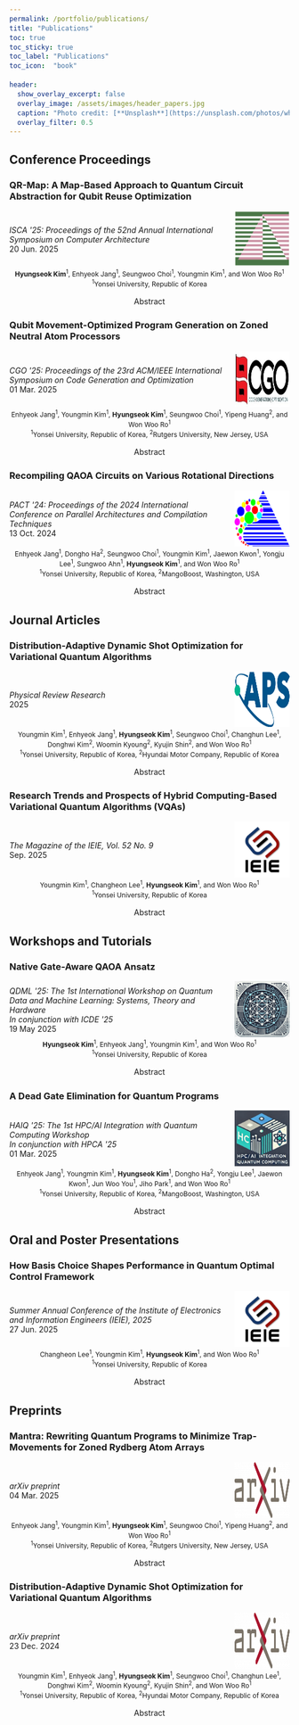 ```yaml
---
permalink: /portfolio/publications/
title: "Publications"
toc: true
toc_sticky: true
toc_label: "Publications"
toc_icon:  "book"

header:
  show_overlay_excerpt: false
  overlay_image: /assets/images/header_papers.jpg
  caption: "Photo credit: [**Unsplash**](https://unsplash.com/photos/white-printer-paper-lot-5cFwQ-WMcJU)"
  overlay_filter: 0.5
---
```


## Conference Proceedings

### QR-Map: A Map-Based Approach to Quantum Circuit Abstraction for Qubit Reuse Optimization <a href="https://doi.org/10.1145/3695053.3731020" target="_blank"><i class="fa fa-book" title="Reference"></i></a>

<div style="display: flex; align-items: center;">
  <div style="width: 80%; padding-right: 10px;">
    <i>ISCA '25: Proceedings of the 52nd Annual International Symposium on Computer Architecture</i>
    <br>20 Jun. 2025
  </div>
  <div style="width: 20%;">
    <img src="/assets/images/logo_isca2025.png" alt="ISCA 2025" width="100" height="100"/>
  </div>
</div>

<div style="text-align: center; font-size: 0.85em;">
<b>Hyungseok Kim</b><sup>1</sup>, Enhyeok Jang<sup>1</sup>, Seungwoo Choi<sup>1</sup>, Youngmin Kim<sup>1</sup>, and Won Woo Ro<sup>1</sup>
<br><sup>1</sup>Yonsei University, Republic of Korea
<br><br>
</div>

<div style="text-align: center;">
  <a class="btn btn--info" onclick="toggleContent(this)">
      <i class="toggle-icon" data-feather="chevron-right" style="vertical-align: middle; width: 1.5em; height:1.5em;"></i>Abstract
  </a>
</div>
<div class="abstract" style="display: none;">
  Recent advances in quantum computing introduce the ability to reuse qubits through mid-circuit measurements, thereby enhancing the efficiency of quantum devices with limited computational resources.
  However, identifying optimal reuse opportunities in quantum circuits remains challenging due to the intricate dependencies between quantum gates. 
  Existing frameworks address this by either directly searching for reuse opportunities or converting circuits into directed acyclic graphs (DAGs).
  Unfortunately, these frameworks may require exponential search complexity or may not always ensure optimal results due to their non-deterministic property.
  To overcome these challenges, we propose <i>QR-Map</i> (<u>Q</u>ubit <u>R</u>euse <u>Map</u>), a map-based framework that abstracts computational dependencies for efficient qubit reuse. 
  By extracting and aligning two-qubit gates, QR-Map facilitates dependency detection and ensures qubit savings without incurring excessive idle time. 
  This approach achieves an optimal balance between gate serialization depth and crosstalk reduction.
  Evaluations with various quantum circuit benchmarks demonstrate that quantum circuits optimized with QR-Map achieve average reductions of 20% in qubit usage, 25% in circuit depth, and 22% in SWAP insertions compared to those optimized with the state-of-the-art framework.
</div>



### Qubit Movement-Optimized Program Generation on Zoned Neutral Atom Processors <a href="https://doi.org/10.1145/3696443.3708937" target="_blank"><i class="fa fa-book" title="Reference"></i></a>

<div style="display: flex; align-items: center;">
  <div style="width: 80%; padding-right: 10px;">
    <i>CGO '25: Proceedings of the 23rd ACM/IEEE International Symposium on Code Generation and Optimization</i>
    <br>01 Mar. 2025
  </div>
  <div style="width: 20%;">
    <img src="/assets/images/logo_cgo.jpg" alt="CGO 2025" width="100" height="100"/>
  </div>
</div>

<div style="text-align: center; font-size: 0.85em;">
Enhyeok Jang<sup>1</sup>, Youngmin Kim<sup>1</sup>, <b>Hyungseok Kim</b><sup>1</sup>, Seungwoo Choi<sup>1</sup>, Yipeng Huang<sup>2</sup>, and Won Woo Ro<sup>1</sup>
<br><sup>1</sup>Yonsei University, Republic of Korea, <sup>2</sup>Rutgers University, New Jersey, USA
<br><br>
</div>

<div style="text-align: center;">
  <a class="btn btn--info" onclick="toggleContent(this)">
      <i class="toggle-icon" data-feather="chevron-right" style="vertical-align: middle; width: 1.5em; height:1.5em;"></i>Abstract
  </a>
</div>
<div class="abstract" style="display: none;">
  A zoned neutral atom architecture achieves exceptional fidelity by segregating the execution spaces of 1- and 2-qubit gates, being a promising candidate for high-accuracy quantum systems. 
  Unfortunately, naïvely applying programs designed for static qubit topologies to zoned architectures may result in most execution time being consumed by intra-zone travels of atoms. 
  To address this, we introduce <i>Mantra</i> (Minimizing trAp movemeNts for aTom aRray Architectures), which rewrites quantum programs to reduce the interleaving of single- and two-qubit gates. 
  <i>Mantra</i> incorporates three strategies: (i) a fountain-shaped controlled-Z (CZ) chain, (ii) ZZ-interaction protocol without a 1-qubit gate, and (iii) preemptive gate scheduling. 
  <i>Mantra</i> reduces inter-zone movements by 68%, physical gate counts by 35%, and improves circuit fidelities by 17% compared to the standard executions.
</div>



### Recompiling QAOA Circuits on Various Rotational Directions <a href="https://doi.org/10.1145/3656019.3676899" target="_blank"><i class="fa fa-book" title="Reference"></i></a>

<div style="display: flex; align-items: center;">
  <div style="width: 80%; padding-right: 10px;">
    <i>PACT '24: Proceedings of the 2024 International Conference on Parallel Architectures and Compilation Techniques</i>
    <br>13 Oct. 2024
  </div>
  <div style="width: 20%;">
    <img src="/assets/images/logo_pact.gif" alt="PACT 2024" width="100" height="100"/>
  </div>
</div>

<div style="text-align: center; font-size: 0.85em;">
Enhyeok Jang<sup>1</sup>, Dongho Ha<sup>2</sup>, Seungwoo Choi<sup>1</sup>, Youngmin Kim<sup>1</sup>, Jaewon Kwon<sup>1</sup>, Yongju Lee<sup>1</sup>, Sungwoo Ahn<sup>1</sup>, <b>Hyungseok Kim</b><sup>1</sup>, and Won Woo Ro<sup>1</sup>
<br><sup>1</sup>Yonsei University, Republic of Korea, <sup>2</sup>MangoBoost, Washington, USA
<br><br>
</div>

<div style="text-align: center;">
  <a class="btn btn--info" onclick="toggleContent(this)">
      <i class="toggle-icon" data-feather="chevron-right" style="vertical-align: middle; width: 1.5em; height:1.5em;"></i>Abstract
  </a>
</div>
<div class="abstract" style="display: none;">
  The quantum approximate optimization algorithm (QAOA) is introduced to efficiently solve combinatorial optimization problems. 
  Despite the promise of QAOA, the cost of executing QAOA circuits at scale for quantum advantage may still be excessive for the near-future quantum device. 
  We observe the increasing overhead of QAOA circuit execution in the native gate translation. 
  To execute QAOA circuits on a real quantum computing device, Hamiltonians composed of predefined specific rotations (e.g., ZZ and X) should be decomposed into finite native gates. 
  By adopting rotational combinations that utilize native gates more directly than the standard QAOA circuit model, the execution cost on real quantum devices can be reduced. 
  In this study, we propose <i>Racoon</i> (<u>R</u>ot<u>a</u>tional Spa<u>c</u>e Virtualizati<u>o</u>n for QA<u>O</u>A A<u>n</u>satz), an algorithm-hardware co-design approach that revisits the synthesis conditions of QAOA circuits and selects alternative candidates with different rotational combinations. 
  Our analysis of six commercial quantum processors demonstrates that applying <i>Racoon</i> to QAOA circuits for the 4-node Sherrington-Kirkpatrick model reduces the number of native gates by an average of 23% and up to 79%. 
  Consequently, using <i>Racoon</i> results in 43% fewer training epochs, 41% lower training energy consumption, and a 6% improvement in inference on average compared to standard QAOA. 
  <i>Racoon</i> consistently reduces circuit depth as the number of qubits and layers increases, achieving 123 × more circuit depth reduction compared to the recently proposed Depth First Search (DFS)-based method. 
  Furthermore, we confirm that <i>Racoon</i>'s method can be extended to State-of-The-Art QAOAs with modified ansätze and to the variational quantum eigensolver (VQE).
</div>



## Journal Articles

### Distribution-Adaptive Dynamic Shot Optimization for Variational Quantum Algorithms <a href="https://doi.org/10.1103/vwhk-22b8" target="_blank"><i class="fa fa-book" title="Reference"></i></a>

<div style="display: flex; align-items: center;">
  <div style="width: 80%; padding-right: 10px;">
    <i>Physical Review Research</i>
    <br>2025
  </div>
  <div style="width: 20%;">
    <img src="/assets/images/logo_aps.png" alt="APS" width="100" height="100"/>
  </div>
</div>

<div style="text-align: center; font-size: 0.85em;">
Youngmin Kim<sup>1</sup>, Enhyeok Jang<sup>1</sup>, <b>Hyungseok Kim</b><sup>1</sup>, Seungwoo Choi<sup>1</sup>, Changhun Lee<sup>1</sup>, Donghwi Kim<sup>2</sup>, Woomin Kyoung<sup>2</sup>, Kyujin Shin<sup>2</sup>, and Won Woo Ro<sup>1</sup>
<br><sup>1</sup>Yonsei University, Republic of Korea, <sup>2</sup>Hyundai Motor Company, Republic of Korea
<br><br>
</div>

<div style="text-align: center;">
  <a class="btn btn--info" onclick="toggleContent(this)">
      <i class="toggle-icon" data-feather="chevron-right" style="vertical-align: middle;"></i>Abstract
  </a>
</div>
<div class="abstract" style="display: none;">
  Variational quantum algorithms (VQAs) have attracted remarkable interest over the past few years because of their potential computational advantages on near-term quantum devices. 
  They leverage a hybrid approach that integrates classical and quantum computing resources to solve high-dimensional problems that are challenging for classical approaches alone. 
  In the training process of variational circuits, constructing an accurate probability distribution for each epoch is not always necessary, creating opportunities to reduce computational costs through shot reduction. 
  However, existing shot-allocation methods that capitalize on this potential often lack adaptive feedback or are tied to specific classical optimizers, which limits their applicability to common VQAs and broader optimization techniques. 
  Our observations indicate that the information entropy of a quantum circuit's output distribution exhibits an approximately exponential relationship with the number of shots needed to achieve a target Hellinger distance. 
  In this work, we propose a distribution-adaptive dynamic shot (DDS) framework that efficiently adjusts the number of shots per iteration in VQAs using the entropy distribution from the prior training epoch. 
  Our results demonstrate that the DDS framework sustains inference accuracy while achieving a ~50% reduction in average shot count compared to fixed-shot training, and ~60% higher accuracy than recently proposed tiered shot allocation methods. 
  Furthermore, in noisy simulations that reflect the error rates of actual IBM quantum systems, DDS achieves approximately a ~30% reduction in the total number of shots compared to the fixed-shot method with minimal degradation in accuracy, and offers about ~70% higher computational accuracy than tiered shot allocation methods.
</div>



### Research Trends and Prospects of Hybrid Computing-Based Variational Quantum Algorithms (VQAs) <a href="https://www.theieie.org/download/academic_journal_special/202509.pdf" target="_blank"><i class="fa fa-book" title="Reference"></i></a>

<div style="display: flex; align-items: center;">
  <div style="width: 80%; padding-right: 10px;">
    <i>The Magazine of the IEIE, Vol. 52 No. 9</i>
    <br>Sep. 2025
  </div>
  <div style="width: 20%;">
    <img src="/assets/images/logo_ieie.jpg" alt="IEIE" width="100" height="100"/>
  </div>
</div>

<div style="text-align: center; font-size: 0.85em;">
Youngmin Kim<sup>1</sup>, Changheon Lee<sup>1</sup>, <b>Hyungseok Kim</b><sup>1</sup>, and Won Woo Ro<sup>1</sup>
<br><sup>1</sup>Yonsei University, Republic of Korea
<br><br>
</div>

<div style="text-align: center;">
  <a class="btn btn--info" onclick="toggleContent(this)">
      <i class="toggle-icon" data-feather="chevron-right" style="vertical-align: middle;"></i>Abstract
  </a>
</div>
<div class="abstract" style="display: none;">
  This paper examines the latest research trends in Variational Quantum Algorithms (VQA), a quantum-classical hybrid algorithm paradigm that is in the spotlight in the era of Noise Intermediate-Scale Quantum (NISQ). 
  VQA combines a parameterized quantum circuit structure, an ansatz, and a classical optimizer to repeatedly adjust the quantum state, so it can be applied to various fields such as quantum chemistry, combination optimization, and machine learning, even in hardware with a limited number of qubits and current level of error rate. 
  First, we introduce the Variable Quantum Eigenvalue Solution (VQE) that calculates the ground state energy of molecules and the Quantum Approximate Optimization Algorithm (QAOA), which solves the optimization problem in the form of Quadratic Unconstructed Binary Optimization (QUBO), and discuss issues such as increasing circuit depth that can appear in real hardware execution, loss of parameter gradient due to barren plateau phenomenon, overhead due to SWAP gate required for qubit rearrangement, and measurement noise. 
  Next, as the latest research examples to address this, we introduce efficient ansatz design that reduces the number of operations required, circuit rearrangement and transformation tailored to hardware connection structure and error characteristics, how to speed up parameter learning by reducing unnecessary gates inside the circuit, fast convergence using initial parameter setting and transfer learning, and distributed execution techniques that utilize multiple quantum processing units (QPUs) in parallel. 
  Through these examples, this paper confirms that integrated optimization across algorithms, compilers, and all layers of hardware is essential for the practicalization of VQA.
</div>



## Workshops and Tutorials

### Native Gate-Aware QAOA Ansatz

<div style="display: flex; align-items: center;">
  <div style="width: 80%; padding-right: 10px;">
    <i>QDML '25: The 1st International Workshop on Quantum Data and Machine Learning: Systems, Theory and Hardware<br>In conjunction with ICDE '25</i>
    <br>19 May 2025
  </div>
  <div style="width: 20%;">
    <img src="/assets/images/logo_qdml.png" alt="QDML 2025" width="100" height="100"/>
  </div>
</div>

<div style="text-align: center; font-size: 0.85em;">
<b>Hyungseok Kim</b><sup>1</sup>, Enhyeok Jang<sup>1</sup>, Youngmin Kim<sup>1</sup>, and Won Woo Ro<sup>1</sup>
<br><sup>1</sup>Yonsei University, Republic of Korea
<br><br>
</div>

<div style="text-align: center;">
  <a class="btn btn--info" onclick="toggleContent(this)">
      <i class="toggle-icon" data-feather="chevron-right" style="vertical-align: middle; width: 1.5em; height:1.5em;"></i>Abstract
  </a>
</div>
<div class="abstract" style="display: none;">
  The quantum approximate optimization algorithm (QAOA) is introduced to solve combinatorial optimization problems efficiently. 
  Despite the computational benefit of the QAOA, the cost of executing QAOA programs at scale to demonstrate quantum advantage is still expensive for the near-future quantum computing system.
  We observe that real quantum computing devices represent and execute QAOA circuits through their finite set of native gates.
  In general, the cost and mixer Hamiltonian are realized with ZZ and X-direction rotations of qubits, respectively.
  However, the rotation direction of the qubit for QAOA circuit training does not necessarily have to be configured only with the combination described above, nor is this combination of rotation always optimal for all quantum processors.
  By adopting rotational combinations that utilize native gates more directly than the standard QAOA circuit model, the execution cost on real quantum devices can be reduced.
  In this study, we propose <i>Racoon</i> (<u>R</u>ot<u>a</u>tional Spa<u>c</u>e Virtualizati<u>o</u>n for QA<u>O</u>A A<u>n</u>satz), an algorithm-hardware co-design approach that revisits the synthesis conditions of QAOA circuits and selects alternative candidates with different rotational combinations. 
  Our analysis of six commercial quantum processors demonstrates that applying <i>Racoon</i> to QAOA circuits for the 4-node Sherrington-Kirkpatrick model reduces the number of native gates by an average of 23% and up to 79%.
  Consequently, using <i>Racoon</i> results in 43% fewer training epochs, 41% lower training energy consumption, and a 6% improvement in inference on average compared to standard QAOA.
  <i>Racoon</i> consistently reduces circuit depth as the number of qubits and layers increases, achieving 123× more circuit depth reduction compared to the recently proposed Depth First Search (DFS)-based method.
  Furthermore, we confirm that <i>Racoon</i> method can be extended to state-of-the-art QAOAs with modified ansatz and to variational quantum eigensolvers (VQEs).
</div>



### A Dead Gate Elimination for Quantum Programs

<div style="display: flex; align-items: center;">
  <div style="width: 80%; padding-right: 10px;">
    <i>HAIQ '25: The 1st HPC/AI Integration with Quantum Computing Workshop<br>In conjunction with HPCA '25</i>
    <br>01 Mar. 2025
  </div>
  <div style="width: 20%;">
    <img src="/assets/images/logo_haiq.jpg" alt="HAIQ 2025" width="100" height="100"/>
  </div>
</div>

<div style="text-align: center; font-size: 0.85em;">
Enhyeok Jang<sup>1</sup>, Youngmin Kim<sup>1</sup>, <b>Hyungseok Kim</b><sup>1</sup>, Dongho Ha<sup>2</sup>, Yongju Lee<sup>1</sup>, Jaewon Kwon<sup>1</sup>, Jun Woo You<sup>1</sup>, Jiho Park<sup>1</sup>, and Won Woo Ro<sup>1</sup>
<br><sup>1</sup>Yonsei University, Republic of Korea, <sup>2</sup>MangoBoost, Washington, USA
<br><br>
</div>

<div style="text-align: center;">
  <a class="btn btn--info" onclick="toggleContent(this)">
      <i class="toggle-icon" data-feather="chevron-right" style="vertical-align: middle;"></i>Abstract
  </a>
</div>
<div class="abstract" style="display: none;">
  The computational complexity of quantum programs is influenced by the limitations of the native gate set and the constraints imposed by qubit topology. 
  These factors necessitate advanced compilation techniques for efficient execution. 
  Our experimental data reveal that approximately 23.1% of gates in quantum programs are <i>dead gates</i>, which do not contribute to any meaningful alteration in the quantum state. 
  Removing these dead gates would provide the potential opportunity to reduce the size and improve the accuracy of the quantum program. 
  However, we observe that existing methods, including those integrated into Qiskit Transpiler, cannot adequately remove these unnecessary gates. 
  In this work, we introduce Dementor (<u>De</u>ad Quantu<u>m</u> Gat<u>e</u> Elimi<u>n</u>a<u>tor</u>), which efficiently detects and removes dead gates by considering a range of redundancy patterns. 
  To evaluate the efficacy of Dementor, we conducted experiments on IBM quantum processors, which have two distinct native gate sets: Echoed Cross-Resonance (ECR)-based and Controlled-X (CX)-based. 
  Our experiments show that Dementor achieves a reduction in the number of decomposed gates by an average of 46.4% on ECR-based systems and by an average of 60.6% on CX-based systems compared to Qiskit Transpiler with optimization level 3.
</div>



## Oral and Poster Presentations

### How Basis Choice Shapes Performance in Quantum Optimal Control Framework

<div style="display: flex; align-items: center;">
  <div style="width: 80%; padding-right: 10px;">
    <i>Summer Annual Conference of the Institute of Electronics and Information Engineers (IEIE), 2025</i>
    <br>27 Jun. 2025
  </div>
  <div style="width: 20%;">
    <img src="/assets/images/logo_ieie.jpg" alt="IEIE" width="100" height="100"/>
  </div>
</div>

<div style="text-align: center; font-size: 0.85em;">
Changheon Lee<sup>1</sup>, Youngmin Kim<sup>1</sup>, <b>Hyungseok Kim</b><sup>1</sup>, and Won Woo Ro<sup>1</sup>
<br><sup>1</sup>Yonsei University, Republic of Korea
<br><br>
</div>

<div style="text-align: center;">
  <a class="btn btn--info" onclick="toggleContent(this)">
      <i class="toggle-icon" data-feather="chevron-right" style="vertical-align: middle;"></i>Abstract
  </a>
</div>
<div class="abstract" style="display: none;">
  Quantum optimal control (QOC) is essential for extracting the most algorithmic depth from today’s NISQ processors, yet its practical impact is limited by two factors: (i) the analytic basis used to parameterize each control pulse and (ii) the compilation latency required to generate highfidelity waveforms. 
  We find that ① Fourier envelopes outperforms Gaussian shapes by 1.24× on average, in terms of fidelity. 
  ② The Gaussian basis reduces gate length by 5% relative to the Fourier basis. 
  ③ The Gaussian envelope shave 11% from compilation latency compared to the Fourier basis. 
  ④ Sinc functions, although attractive in theory for their perfect rectangular spectra, underperform on fidelity.
</div>



## Preprints

### Mantra: Rewriting Quantum Programs to Minimize Trap-Movements for Zoned Rydberg Atom Arrays <a href="https://doi.org/10.48550/arXiv.2503.02272" target="_blank"><i class="fa fa-book" title="Reference"></i></a>

<div style="display: flex; align-items: center;">
  <div style="width: 80%; padding-right: 10px;">
    <i>arXiv preprint</i>
    <br>04 Mar. 2025
  </div>
  <div style="width: 20%;">
    <img src="/assets/images/logo_arxiv.png" alt="arXiv" width="100" height="100"/>
  </div>
</div>

<div style="text-align: center; font-size: 0.85em;">
Enhyeok Jang<sup>1</sup>, Youngmin Kim<sup>1</sup>, <b>Hyungseok Kim</b><sup>1</sup>, Seungwoo Choi<sup>1</sup>, Yipeng Huang<sup>2</sup>, and Won Woo Ro<sup>1</sup>
<br><sup>1</sup>Yonsei University, Republic of Korea, <sup>2</sup>Rutgers University, New Jersey, USA
<br><br>
</div>

<div style="text-align: center;">
  <a class="btn btn--info" onclick="toggleContent(this)">
      <i class="toggle-icon" data-feather="chevron-right" style="vertical-align: middle;"></i>Abstract
  </a>
</div>
<div class="abstract" style="display: none;">
  A zoned neutral atom architecture achieves exceptional fidelity by segregating the execution spaces of 1- and 2-qubit gates, being a promising candidate for high-accuracy quantum systems. 
  Unfortunately, naively applying programs designed for static qubit topologies to zoned architectures may result in most execution time being consumed by inter-zone travels of atoms. 
  To address this, we introduce <i>Mantra</i> (Minimizing trAp movemeNts for aTom aRray Architectures), which rewrites quantum programs to reduce the interleaving of single- and two-qubit gates. 
  <i>Mantra</i> incorporates three strategies: (i) a fountain-shaped controlled-Z (CZ) chain, (ii) ZZ-interaction protocol without a 1-qubit gate, and (iii) preemptive gate scheduling. 
  <i>Mantra</i> reduces inter-zone movements by 68%, physical gate counts by 35%, and improves circuit fidelities by 17% compared to the standard executions.
</div>



### Distribution-Adaptive Dynamic Shot Optimization for Variational Quantum Algorithms <a href="https://doi.org/10.48550/arXiv.2412.17485" target="_blank"><i class="fa fa-book" title="Reference"></i></a>

<div style="display: flex; align-items: center;">
  <div style="width: 80%; padding-right: 10px;">
    <i>arXiv preprint</i>
    <br>23 Dec. 2024
  </div>
  <div style="width: 20%;">
    <img src="/assets/images/logo_arxiv.png" alt="arXiv" width="100" height="100"/>
  </div>
</div>

<div style="text-align: center; font-size: 0.85em;">
Youngmin Kim<sup>1</sup>, Enhyeok Jang<sup>1</sup>, <b>Hyungseok Kim</b><sup>1</sup>, Seungwoo Choi<sup>1</sup>, Changhun Lee<sup>1</sup>, Donghwi Kim<sup>2</sup>, Woomin Kyoung<sup>2</sup>, Kyujin Shin<sup>2</sup>, and Won Woo Ro<sup>1</sup>
<br><sup>1</sup>Yonsei University, Republic of Korea, <sup>2</sup>Hyundai Motor Company, Republic of Korea
<br><br>
</div>

<div style="text-align: center;">
  <a class="btn btn--info" onclick="toggleContent(this)">
      <i class="toggle-icon" data-feather="chevron-right" style="vertical-align: middle;"></i>Abstract
  </a>
</div>
<div class="abstract" style="display: none;">
  Variational quantum algorithms (VQAs) have attracted remarkable interest over the past few years because of their potential computational advantages on near-term quantum devices. 
  They leverage a hybrid approach that integrates classical and quantum computing resources to solve high dimensional problems that are challenging for classical approaches alone. 
  In the training process ofvariational circuits, constructing an accurate probability distribution for each epoch is not always necessary, creating opportunities to reduce computational costs through shot reduction. 
  However, existing shot-allocation methods that capitalize on this potential often lack adaptive feedback or aretied to specific classical optimizers, which limits their applicability to common VQAs and broader optimization techniques. 
  Our observations indicate that the information entropy of a quantum circuit's output distribution exhibits an approximately exponential relationship with the numberof shots needed to achieve a target Hellinger distance. 
  In this work, we propose a distribution-adaptive dynamic shot (DDS) framework that efficiently adjusts the number of shots per iterationin VQAs using the entropy distribution from the prior training epoch. 
  Our results demonstrate that the DDS framework sustains inference accuracy while achieving a ~50% reduction in average shotcount compared to fixed-shot training, and ~60% higher accuracy than recently proposed tiered shot allocation methods. 
  Furthermore, in noisy simulations that reflect the error rates of actual IBM quantum systems, DDS achieves approximately a ~30% reduction in the total number of shots compared to the fixed-shot method with minimal degradation in accuracy, and offers about ~70% higher computational accuracy than tiered shot allocation methods.
</div>